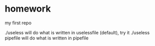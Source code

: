 homework
========

my first repo

./useless
will do what is written in uselessfile (default), try it
./useless pipefile
will do what is written in pipefile
